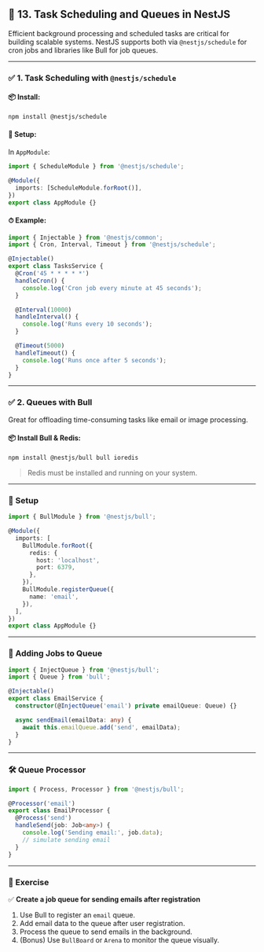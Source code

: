 
## 🔵 **13. Task Scheduling and Queues in NestJS**

Efficient background processing and scheduled tasks are critical for building scalable systems. NestJS supports both via `@nestjs/schedule` for cron jobs and libraries like Bull for job queues.

---

### ✅ 1. **Task Scheduling with `@nestjs/schedule`**

#### 📦 Install:

```bash
npm install @nestjs/schedule
```

#### 🧠 Setup:

In `AppModule`:

```ts
import { ScheduleModule } from '@nestjs/schedule';

@Module({
  imports: [ScheduleModule.forRoot()],
})
export class AppModule {}
```

#### ⏱ Example:

```ts
import { Injectable } from '@nestjs/common';
import { Cron, Interval, Timeout } from '@nestjs/schedule';

@Injectable()
export class TasksService {
  @Cron('45 * * * * *')
  handleCron() {
    console.log('Cron job every minute at 45 seconds');
  }

  @Interval(10000)
  handleInterval() {
    console.log('Runs every 10 seconds');
  }

  @Timeout(5000)
  handleTimeout() {
    console.log('Runs once after 5 seconds');
  }
}
```

---

### ✅ 2. **Queues with Bull**

Great for offloading time-consuming tasks like email or image processing.

#### 📦 Install Bull & Redis:

```bash
npm install @nestjs/bull bull ioredis
```

> Redis must be installed and running on your system.

---

### 🔧 Setup

```ts
import { BullModule } from '@nestjs/bull';

@Module({
  imports: [
    BullModule.forRoot({
      redis: {
        host: 'localhost',
        port: 6379,
      },
    }),
    BullModule.registerQueue({
      name: 'email',
    }),
  ],
})
export class AppModule {}
```

---

### 📨 Adding Jobs to Queue

```ts
import { InjectQueue } from '@nestjs/bull';
import { Queue } from 'bull';

@Injectable()
export class EmailService {
  constructor(@InjectQueue('email') private emailQueue: Queue) {}

  async sendEmail(emailData: any) {
    await this.emailQueue.add('send', emailData);
  }
}
```

---

### 🛠️ Queue Processor

```ts
import { Process, Processor } from '@nestjs/bull';

@Processor('email')
export class EmailProcessor {
  @Process('send')
  handleSend(job: Job<any>) {
    console.log('Sending email:', job.data);
    // simulate sending email
  }
}
```

---

### 💪 Exercise

✅ **Create a job queue for sending emails after registration**

1. Use Bull to register an `email` queue.
2. Add email data to the queue after user registration.
3. Process the queue to send emails in the background.
4. (Bonus) Use `BullBoard` or `Arena` to monitor the queue visually.

